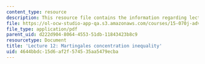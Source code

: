 ```yaml
---
content_type: resource
description: This resource file contains the information regarding lecture 12.
file: https://ol-ocw-studio-app-qa.s3.amazonaws.com/courses/15-070j-advanced-stochastic-processes-fall-2013/4644bbdc15d6af2f574535aa5479ecba_MIT15_070JF13_Lec12.pdf
file_type: application/pdf
parent_uid: d222d904-8064-4553-51db-11843423b8c9
resourcetype: Document
title: 'Lecture 12: Martingales concentration inequality'
uid: 4644bbdc-15d6-af2f-5745-35aa5479ecba
---
```

